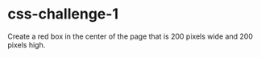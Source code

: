 # css-challenge-1

Create a red box in the center of the page that is 200 pixels wide and 200 pixels high.